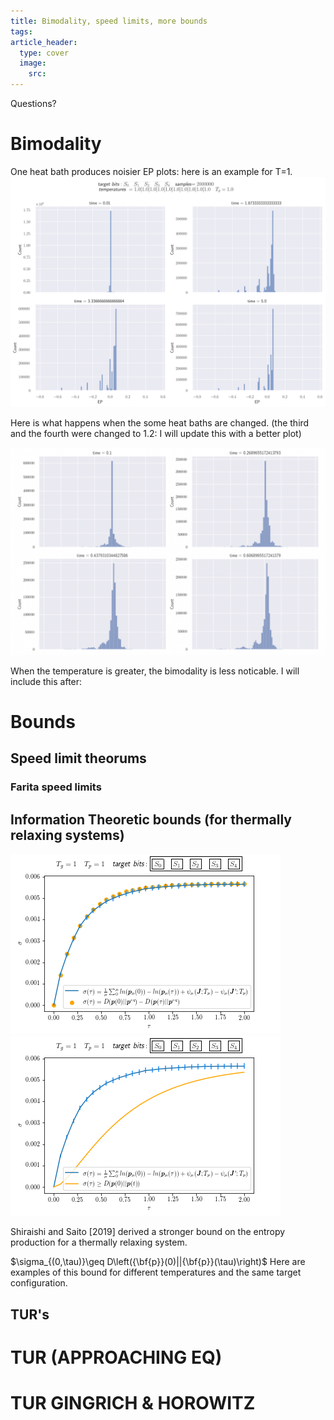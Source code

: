 ```yaml
---
title: Bimodality, speed limits, more bounds
tags: 
article_header:
  type: cover
  image:
    src: 
---
```

Questions? 


# Bimodality 

One heat bath produces noisier EP plots: here is an example for T=1. 
<img src="/files/bimodality2.svg"> 

Here is what happens when the some heat baths are changed. (the third and the fourth were changed to 1.2: I will update this with a better plot) 

<img src="/files/ex.png"> 

When the temperature is greater, the bimodality is less noticable. I will include this after:



# Bounds 

## Speed limit theorums 

### Farita speed limits 




## Information Theoretic bounds (for thermally relaxing systems)



<img src="/files/onehb.png"> <img src="/files/exbounds.png">

Shiraishi and Saito [2019] derived a stronger bound on the entropy production for a thermally relaxing system.

$\sigma_{(0,\tau)}\geq D\left({\bf{p}}(0)||{\bf{p}}(\tau)\right)$
Here are examples of this bound for different temperatures and the same target configuration. 



## TUR's

# TUR (APPROACHING EQ)

# TUR GINGRICH & HOROWITZ
